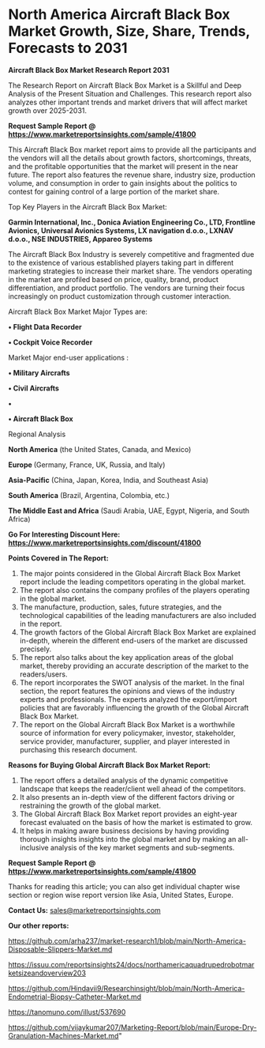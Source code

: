 # North America Aircraft Black Box Market Growth, Size, Share, Trends, Forecasts to 2031

<strong>Aircraft Black Box Market Research Report 2031</strong>

The Research Report on Aircraft Black Box Market is a Skillful and Deep Analysis of the Present Situation and Challenges. This research report also analyzes other important trends and market drivers that will affect market growth over 2025-2031.

<strong>Request Sample Report @ <a href=https://www.marketreportsinsights.com/sample/41800>https://www.marketreportsinsights.com/sample/41800</a></strong>

This Aircraft Black Box market report aims to provide all the participants and the vendors will all the details about growth factors, shortcomings, threats, and the profitable opportunities that the market will present in the near future. The report also features the revenue share, industry size, production volume, and consumption in order to gain insights about the politics to contest for gaining control of a large portion of the market share.

Top Key Players in the Aircraft Black Box Market:

<strong>Garmin International, Inc., Donica Aviation Engineering Co., LTD, Frontline Avionics, Universal Avionics Systems, LX navigation d.o.o., LXNAV d.o.o., NSE INDUSTRIES, Appareo Systems</strong>

The Aircraft Black Box Industry is severely competitive and fragmented due to the existence of various established players taking part in different marketing strategies to increase their market share. The vendors operating in the market are profiled based on price, quality, brand, product differentiation, and product portfolio. The vendors are turning their focus increasingly on product customization through customer interaction.

Aircraft Black Box Market Major Types are:

<strong>•  Flight Data Recorder

•  Cockpit Voice Recorder</strong>

Market Major end-user applications :

<strong>•  Military Aircrafts

•  Civil Aircrafts

•  

•  Aircraft Black Box</strong>

Regional Analysis

</u><strong><b>North America</b></strong> (the United States, Canada, and Mexico)

<strong><b>Europe </b></strong>(Germany, France, UK, Russia, and Italy)

<strong><b>Asia-Pacific</b></strong> (China, Japan, Korea, India, and Southeast Asia)

<strong><b>South America</b></strong> (Brazil, Argentina, Colombia, etc.)

<strong><b>The Middle East and Africa</b></strong> (Saudi Arabia, UAE, Egypt, Nigeria, and South Africa)

<strong>Go For Interesting Discount Here: <a href=https://www.marketreportsinsights.com/discount/41800>https://www.marketreportsinsights.com/discount/41800</a></strong>

<strong>Points Covered in The Report:</strong>
<ol>
  <li>The major points considered in the Global Aircraft Black Box Market report include the leading competitors operating in the global market.</li>
  <li>The report also contains the company profiles of the players operating in the global market.</li>
  <li>The manufacture, production, sales, future strategies, and the technological capabilities of the leading manufacturers are also included in the report.</li>
  <li>The growth factors of the Global Aircraft Black Box Market are explained in-depth, wherein the different end-users of the market are discussed precisely.</li>
  <li>The report also talks about the key application areas of the global market, thereby providing an accurate description of the market to the readers/users.</li>
  <li>The report incorporates the SWOT analysis of the market. In the final section, the report features the opinions and views of the industry experts and professionals. The experts analyzed the export/import policies that are favorably influencing the growth of the Global Aircraft Black Box Market.</li>
  <li>The report on the Global Aircraft Black Box Market is a worthwhile source of information for every policymaker, investor, stakeholder, service provider, manufacturer, supplier, and player interested in purchasing this research document.</li>
</ol>
<strong>Reasons for Buying Global Aircraft Black Box Market Report:</strong>

<ol>
  <li>The report offers a detailed analysis of the dynamic competitive landscape that keeps the reader/client well ahead of the competitors.</li>
  <li>It also presents an in-depth view of the different factors driving or restraining the growth of the global market.</li>
  <li>The Global Aircraft Black Box Market report provides an eight-year forecast evaluated on the basis of how the market is estimated to grow.</li>
  <li>It helps in making aware business decisions by having providing thorough insights insights into the global market and by making an all-inclusive analysis of the key market segments and sub-segments.</li>
</ol>
<strong>Request Sample Report @ <a href=https://www.marketreportsinsights.com/sample/41800>https://www.marketreportsinsights.com/sample/41800</a></strong>


Thanks for reading this article; you can also get individual chapter wise section or region wise report version like Asia, United States, Europe.

<strong>Contact Us:</strong>
sales@marketreportsinsights.com

<strong>Our other reports:</strong>

<a href=https://github.com/arha237/market-research1/blob/main/North-America-Disposable-Slippers-Market.md>https://github.com/arha237/market-research1/blob/main/North-America-Disposable-Slippers-Market.md</a>

<a href=https://issuu.com/reportsinsights24/docs/northamericaquadrupedrobotmarketsizeandoverview203>https://issuu.com/reportsinsights24/docs/northamericaquadrupedrobotmarketsizeandoverview203</a>

<a href=https://github.com/Hindavii9/Researchinsight/blob/main/North-America-Endometrial-Biopsy-Catheter-Market.md>https://github.com/Hindavii9/Researchinsight/blob/main/North-America-Endometrial-Biopsy-Catheter-Market.md</a>

<a href=https://tanomuno.com/illust/537690>https://tanomuno.com/illust/537690</a>

<a href=https://github.com/vijaykumar207/Marketing-Report/blob/main/Europe-Dry-Granulation-Machines-Market.md>https://github.com/vijaykumar207/Marketing-Report/blob/main/Europe-Dry-Granulation-Machines-Market.md</a>"
